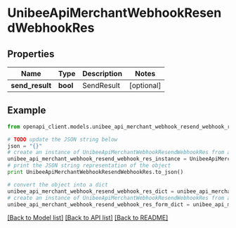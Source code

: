 # UnibeeApiMerchantWebhookResendWebhookRes


## Properties

Name | Type | Description | Notes
------------ | ------------- | ------------- | -------------
**send_result** | **bool** | SendResult | [optional] 

## Example

```python
from openapi_client.models.unibee_api_merchant_webhook_resend_webhook_res import UnibeeApiMerchantWebhookResendWebhookRes

# TODO update the JSON string below
json = "{}"
# create an instance of UnibeeApiMerchantWebhookResendWebhookRes from a JSON string
unibee_api_merchant_webhook_resend_webhook_res_instance = UnibeeApiMerchantWebhookResendWebhookRes.from_json(json)
# print the JSON string representation of the object
print UnibeeApiMerchantWebhookResendWebhookRes.to_json()

# convert the object into a dict
unibee_api_merchant_webhook_resend_webhook_res_dict = unibee_api_merchant_webhook_resend_webhook_res_instance.to_dict()
# create an instance of UnibeeApiMerchantWebhookResendWebhookRes from a dict
unibee_api_merchant_webhook_resend_webhook_res_form_dict = unibee_api_merchant_webhook_resend_webhook_res.from_dict(unibee_api_merchant_webhook_resend_webhook_res_dict)
```
[[Back to Model list]](../README.md#documentation-for-models) [[Back to API list]](../README.md#documentation-for-api-endpoints) [[Back to README]](../README.md)


